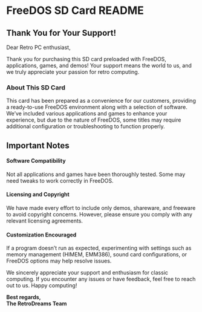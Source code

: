 # FreeDOS SD Card README
## Thank You for Your Support!

Dear Retro PC enthusiast,

Thank you for purchasing this SD card preloaded with FreeDOS, applications, games, and demos! Your support means the world to us, and we truly appreciate your passion for retro computing.

### About This SD Card

This card has been prepared as a convenience for our customers, providing a ready-to-use FreeDOS environment along with a selection of software. We’ve included various applications and games to enhance your experience, but due to the nature of FreeDOS, some titles may require additional configuration or troubleshooting to function properly.

## Important Notes

#### Software Compatibility

Not all applications and games have been thoroughly tested. Some may need tweaks to work correctly in FreeDOS.

#### Licensing and Copyright

We have made every effort to include only demos, shareware, and freeware to avoid copyright concerns. However, please ensure you comply with any relevant licensing agreements.

#### Customization Encouraged

If a program doesn’t run as expected, experimenting with settings such as memory management (HIMEM, EMM386), sound card configurations, or FreeDOS options may help resolve issues.

We sincerely appreciate your support and enthusiasm for classic computing. If you encounter any issues or have feedback, feel free to reach out to us. Happy computing!

**Best regards,** <br>
**The RetroDreams Team**


[driver-CTMOUSE]: https://docs.retrodreams.ca/itxllama/DOS-utils/CTMOUSE.EXE
[driver-CWDMIX]: https://docs.retrodreams.ca/itxllama/DOS-utils/CWDMIX.EXE
[driver-win98-CWD]: https://docs.retrodreams.ca/itxllama/WIN98-drivers/CWD-v286-1998-itx-llama/CWD_DRVS.zip
[driver-win98-R6040]: https://docs.retrodreams.ca/itxllama/WIN98-drivers/r6040_win98/r6040_win98.zip
[os-win98-part1]: https://docs.retrodreams.ca/itxllama/WIN98/WIN98_1.zip
[os-win98-part2]: https://docs.retrodreams.ca/itxllama/WIN98/WIN98_2.zip
[Retrodreams]: https://retrodreams.ca/collections/all
[winworldpc-win98]: https://winworldpc.com/download/417d71c2-ae18-c39a-11c3-a4e284a2c3a5
[vogons-thread]: https://www.vogons.org/viewtopic.php?t=93480
[vogons-minidos]: https://www.vogons.org/viewtopic.php?p=1307896#p1307896
[mt32-pi]: https://github.com/dwhinham/mt32-pi
[mt32-pi-control]: https://github.com/gmcn42/mt32-pi-control/tree/main/dos_bin